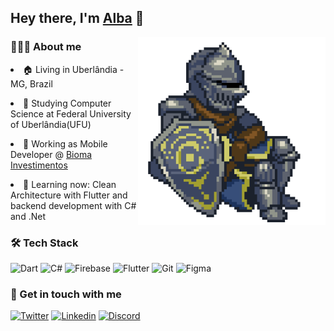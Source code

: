 ## Hey there, I'm [Alba](https://alba.dev) 👋

<img src="images/estus_flask.gif" min-width="400px" max-width="400px" width="300px" align="right" alt="Estus Flask">

### 👨🏻‍💻 About me

<p align="left">
  <li>🏠 Living in Uberlândia - MG, Brazil</li>
</p>

<p align="left">
  <li>📜 Studying Computer Science at Federal University of Uberlândia(UFU)</li>
</p>

<p align="left">
  <li>💼 Working as Mobile Developer @ <a href="https://www.linkedin.com/company/bioma-investimentos/)">Bioma Investimentos</a></li>
</p>

<p align="left">
  <li>🌱 Learning now: Clean Architecture with Flutter and backend development with C# and .Net</li>
</p>

### 🛠 Tech Stack

![Dart](https://img.shields.io/badge/Dart-02569B?style=for-the-badge&logo=dart&logoColor=white)
![C#](https://img.shields.io/badge/CSharp-684D95?style=for-the-badge&logo=csharp&logoColor=white)
![Firebase](https://img.shields.io/badge/Firebase-F5820D?style=for-the-badge&logo=firebase&logoColor=white)
![Flutter](https://img.shields.io/badge/Flutter-0175C2?style=for-the-badge&logo=flutter&logoColor=white)
![Git](https://img.shields.io/badge/Git-F05032?style=for-the-badge&logo=git&logoColor=white)
![Figma](https://img.shields.io/badge/Figma-AE4DFF?style=for-the-badge&logo=figma&logoColor=white)

### 💌 Get in touch with me

[![Twitter](https://img.shields.io/badge/Twitter-1DA1F2?style=for-the-badge&logo=twitter&logoColor=white)](https://twitter.com/zAlba22)
[![Linkedin](https://img.shields.io/badge/LinkedIn-0077B5?style=for-the-badge&logo=linkedin&logoColor=white)](https://www.linkedin.com/in/alba22/)
[![Discord](https://img.shields.io/badge/Discord-7289DA?style=for-the-badge&logo=discord&logoColor=white)](https://discord.com/users/304785670520700928)

